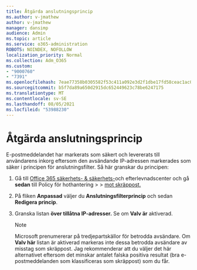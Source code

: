 ```yaml
---
title: Åtgärda anslutningsprincip
ms.author: v-jmathew
author: v-jmathew
manager: dansimp
audience: Admin
ms.topic: article
ms.service: o365-administration
ROBOTS: NOINDEX, NOFOLLOW
localization_priority: Normal
ms.collection: Adm_O365
ms.custom:
- "9000760"
- "7391"
ms.openlocfilehash: 7eae77358b0305582f53c411a092e3d2f1dbe17fd58ceac1ac00d5c07b3dd202
ms.sourcegitcommit: b5f7da89a650d2915dc652449623c78be6247175
ms.translationtype: MT
ms.contentlocale: sv-SE
ms.lasthandoff: 08/05/2021
ms.locfileid: "53988230"
---
```

# <a name="fix-connection-policy"></a>Åtgärda anslutningsprincip

E-postmeddelandet har markerats som säkert och levererats till användarens inkorg eftersom den avsändande IP-adressen markerades som säker i principen för anslutningsfilter. Så här granskar du principen:

1. Gå till [Office 365 säkerhets- & säkerhets-](https://go.microsoft.com/fwlink/p/?linkid=2077143)och efterlevnadscenter och gå **sedan** till Policy för hothantering  >    >  [mot skräppost.](https://go.microsoft.com/fwlink/?linkid=2101518)
2. På fliken **Anpassad** väljer du **Anslutningsfilterprincip** och sedan **Redigera princip**.
3. Granska listan **över tillåtna IP-adresser.** Se om **Valv är** aktiverad.

    > [!NOTE]
    > Microsoft prenumererar på tredjepartskällor för betrodda avsändare. Om **Valv här** listan är aktiverad markeras inte dessa betrodda avsändare av misstag som skräppost. Jag rekommenderar att du väljer det här alternativet eftersom det minskar antalet falska positiva resultat (bra e-postmeddelanden som klassificeras som skräppost) som du får.
